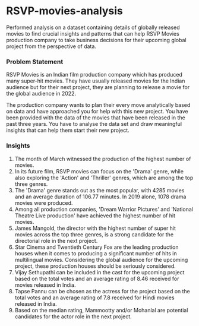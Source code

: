 # RSVP-movies-analysis

Performed analysis on a dataset containing details of globally released movies to find crucial insights and patterns that can help RSVP Movies production company to take business decisions for their upcoming global project from the perspective of data.


### Problem Statement

RSVP Movies is an Indian film production company which has produced many super-hit movies. They have usually released movies for the Indian audience but for their next project, they are planning to release a movie for the global audience in 2022.

The production company wants to plan their every move analytically based on data and have approached you for help with this new project. You have been provided with the data of the movies that have been released in the past three years. You have to analyse the data set and draw meaningful insights that can help them start their new project.


### Insights

1. The month of March witnessed the production of the highest number of movies.
2. In its future film, RSVP movies can focus on the 'Drama' genre, while also exploring the 'Action'
and 'Thriller' genres, which are among the top three genres.
3. The 'Drama' genre stands out as the most popular, with 4285 movies and an average duration of
106.77 minutes. In 2019 alone, 1078 drama movies were produced.
4. Among all production companies, 'Dream Warrior Pictures' and 'National Theatre Live production'
have achieved the highest number of hit movies.
5. James Mangold, the director with the highest number of super hit movies across the top three
genres, is a strong candidate for the directorial role in the next project.
6. Star Cinema and Twentieth Century Fox are the leading production houses when it comes to
producing a significant number of hits in multilingual movies. Considering the global audience for
the upcoming project, these production houses should be seriously considered.
7. Vijay Sethupathi can be included in the cast for the upcoming project based on the total votes and an
average rating of 8.46 received for movies released in India.
8. Tapse Pannu can be chosen as the actress for the project based on the total votes and an average
rating of 7.8 received for Hindi movies released in India.
9. Based on the median rating, Mammootty and/or Mohanlal are potential candidates for the actor
role in the next project.

